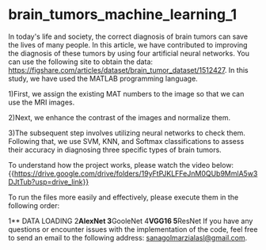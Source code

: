 # brain_tumors_machine_learning_1
In today's life and society, the correct diagnosis of brain tumors can save the lives of many people. In this article, we have contributed to improving the diagnosis of these tumors by using four artificial neural networks. You can use the following site to obtain the data: https://figshare.com/articles/dataset/brain_tumor_dataset/1512427. In this study, we have used the MATLAB programming language.

1)First, we assign the existing MAT
numbers to the image so that we can use the MRI images.

2)Next, we enhance the contrast of the images and normalize them.

3)The subsequent step involves utilizing neural networks to check them. Following that, we use SVM, KNN, and Softmax classifications to assess their accuracy in diagnosing three specific types of brain tumors.

To understand how the project works, please watch the video below:
 {{https://drive.google.com/drive/folders/19yFtPJKLFFeJnM0QUb9MmlA5w3DJtTub?usp=drive_link}}

To run the files more easily and effectively, please execute them in the following order:

1** DATA LOADING 
2**AlexNet
3**GooleNet
4**VGG16
5**ResNet
If you have any questions or encounter issues with the implementation of the code, feel free to send an email to the following address: sanagolmarzialasl@gmail.com.






